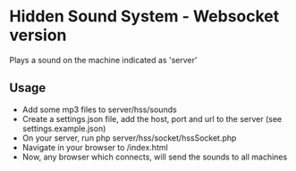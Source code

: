# Hidden Sound System - Websocket version
Plays a sound on the machine indicated as 'server'

## Usage
- Add some mp3 files to server/hss/sounds
- Create a settings.json file, add the host, port and url to the server (see settings.example.json)
- On your server, run php server/hss/socket/hssSocket.php
- Navigate in your browser to /index.html
- Now, any browser which connects, will send the sounds to all machines
